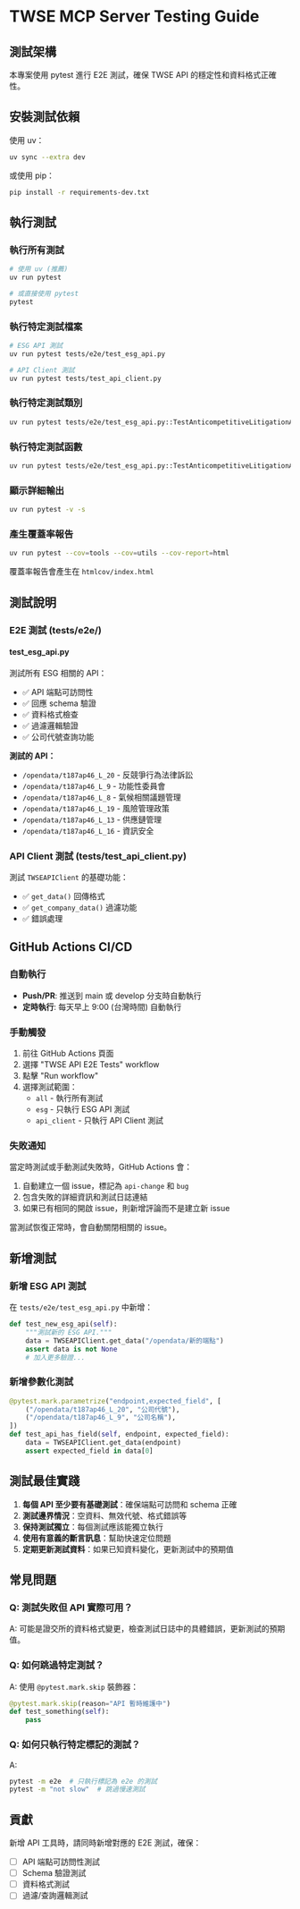 # TWSE MCP Server Testing Guide

## 測試架構

本專案使用 pytest 進行 E2E 測試，確保 TWSE API 的穩定性和資料格式正確性。

## 安裝測試依賴

使用 uv：
```bash
uv sync --extra dev
```

或使用 pip：
```bash
pip install -r requirements-dev.txt
```

## 執行測試

### 執行所有測試
```bash
# 使用 uv (推薦)
uv run pytest

# 或直接使用 pytest
pytest
```

### 執行特定測試檔案
```bash
# ESG API 測試
uv run pytest tests/e2e/test_esg_api.py

# API Client 測試
uv run pytest tests/test_api_client.py
```

### 執行特定測試類別
```bash
uv run pytest tests/e2e/test_esg_api.py::TestAnticompetitiveLitigationAPI
```

### 執行特定測試函數
```bash
uv run pytest tests/e2e/test_esg_api.py::TestAnticompetitiveLitigationAPI::test_api_endpoint_is_accessible
```

### 顯示詳細輸出
```bash
uv run pytest -v -s
```

### 產生覆蓋率報告
```bash
uv run pytest --cov=tools --cov=utils --cov-report=html
```

覆蓋率報告會產生在 `htmlcov/index.html`

## 測試說明

### E2E 測試 (tests/e2e/)

#### test_esg_api.py
測試所有 ESG 相關的 API：
- ✅ API 端點可訪問性
- ✅ 回應 schema 驗證
- ✅ 資料格式檢查
- ✅ 過濾邏輯驗證
- ✅ 公司代號查詢功能

**測試的 API：**
- `/opendata/t187ap46_L_20` - 反競爭行為法律訴訟
- `/opendata/t187ap46_L_9` - 功能性委員會
- `/opendata/t187ap46_L_8` - 氣候相關議題管理
- `/opendata/t187ap46_L_19` - 風險管理政策
- `/opendata/t187ap46_L_13` - 供應鏈管理
- `/opendata/t187ap46_L_16` - 資訊安全

### API Client 測試 (tests/test_api_client.py)

測試 `TWSEAPIClient` 的基礎功能：
- ✅ `get_data()` 回傳格式
- ✅ `get_company_data()` 過濾功能
- ✅ 錯誤處理

## GitHub Actions CI/CD

### 自動執行
- **Push/PR**: 推送到 main 或 develop 分支時自動執行
- **定時執行**: 每天早上 9:00 (台灣時間) 自動執行

### 手動觸發

1. 前往 GitHub Actions 頁面
2. 選擇 "TWSE API E2E Tests" workflow
3. 點擊 "Run workflow"
4. 選擇測試範圍：
   - `all` - 執行所有測試
   - `esg` - 只執行 ESG API 測試
   - `api_client` - 只執行 API Client 測試

### 失敗通知

當定時測試或手動測試失敗時，GitHub Actions 會：
1. 自動建立一個 issue，標記為 `api-change` 和 `bug`
2. 包含失敗的詳細資訊和測試日誌連結
3. 如果已有相同的開啟 issue，則新增評論而不是建立新 issue

當測試恢復正常時，會自動關閉相關的 issue。

## 新增測試

### 新增 ESG API 測試

在 `tests/e2e/test_esg_api.py` 中新增：

```python
def test_new_esg_api(self):
    """測試新的 ESG API."""
    data = TWSEAPIClient.get_data("/opendata/新的端點")
    assert data is not None
    # 加入更多驗證...
```

### 新增參數化測試

```python
@pytest.mark.parametrize("endpoint,expected_field", [
    ("/opendata/t187ap46_L_20", "公司代號"),
    ("/opendata/t187ap46_L_9", "公司名稱"),
])
def test_api_has_field(self, endpoint, expected_field):
    data = TWSEAPIClient.get_data(endpoint)
    assert expected_field in data[0]
```

## 測試最佳實踐

1. **每個 API 至少要有基礎測試**：確保端點可訪問和 schema 正確
2. **測試邊界情況**：空資料、無效代號、格式錯誤等
3. **保持測試獨立**：每個測試應該能獨立執行
4. **使用有意義的斷言訊息**：幫助快速定位問題
5. **定期更新測試資料**：如果已知資料變化，更新測試中的預期值

## 常見問題

### Q: 測試失敗但 API 實際可用？
A: 可能是證交所的資料格式變更，檢查測試日誌中的具體錯誤，更新測試的預期值。

### Q: 如何跳過特定測試？
A: 使用 `@pytest.mark.skip` 裝飾器：
```python
@pytest.mark.skip(reason="API 暫時維護中")
def test_something(self):
    pass
```

### Q: 如何只執行特定標記的測試？
A: 
```bash
pytest -m e2e  # 只執行標記為 e2e 的測試
pytest -m "not slow"  # 跳過慢速測試
```

## 貢獻

新增 API 工具時，請同時新增對應的 E2E 測試，確保：
- [ ] API 端點可訪問性測試
- [ ] Schema 驗證測試
- [ ] 資料格式測試
- [ ] 過濾/查詢邏輯測試
